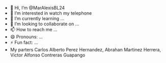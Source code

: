 - 👋 Hi, I’m @MarAlexisBL24
- 👀 I’m interested in watch my telephone
- 🌱 I’m currently learning ...
- 💞️ I’m looking to collaborate on ...
- 📫 How to reach me ...
- 😄 Pronouns: ...
- ⚡ Fun fact: ...
- My parters Carlos Alberto Perez Hernandez, Abrahan Martinez Herrera, Victor Alfonso Contreras Guapango

<!---
MarAlexisBL24/MarAlexisBL24 is a ✨ special ✨ repository because its `README.md` (this file) appears on your GitHub profile.
You can click the Preview link to take a look at your changes.
--->

